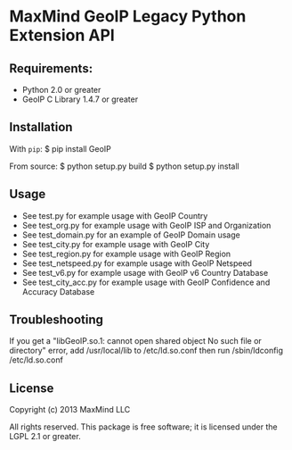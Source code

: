 # MaxMind GeoIP Legacy Python Extension API

## Requirements:

* Python 2.0 or greater
* GeoIP C Library 1.4.7 or greater

## Installation

With `pip`:
    $ pip install GeoIP

From source:
    $ python setup.py build
    $ python setup.py install

## Usage

* See test.py for example usage with GeoIP Country
* See test_org.py for example usage with GeoIP ISP and Organization
* See test_domain.py for an example of GeoIP Domain usage
* See test_city.py for example usage with GeoIP City
* See test_region.py for example usage with GeoIP Region
* See test_netspeed.py for example usage with GeoIP Netspeed
* See test_v6.py for example usage with GeoIP v6 Country Database
* See test_city_acc.py for example usage with GeoIP Confidence and Accuracy Database

## Troubleshooting

If you get a "libGeoIP.so.1: cannot open shared object  No such file or
directory" error, add /usr/local/lib to /etc/ld.so.conf then run
/sbin/ldconfig /etc/ld.so.conf

## License

Copyright (c) 2013 MaxMind LLC

All rights reserved.  This package is free software; it is licensed
under the LGPL 2.1 or greater.
